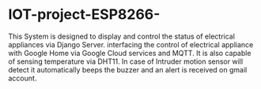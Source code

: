 # IOT-project-ESP8266-
This System is designed to display and control the status of electrical appliances via Django Server. interfacing the control of electrical appliance with Google Home via Google Cloud services and MQTT. It is also capable of sensing temperature via DHT11. In case of Intruder motion sensor will detect it automatically beeps the buzzer and an alert is received on gmail account.
